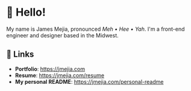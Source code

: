 # 👋 Hello!

My name is James Mejia, pronounced _Meh • Hee • Yah_. I'm a front-end engineer and designer based in the Midwest.

## 🚀 Links

- **Portfolio**: https://jmejia.com
- **Resume**: https://jmejia.com/resume
- **My personal README**: https://jmejia.com/personal-readme
